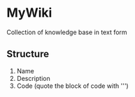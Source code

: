 # MyWiki
Collection of knowledge base in text form

## Structure
1. Name
2. Description
3. Code (quote the block of code with ''')
